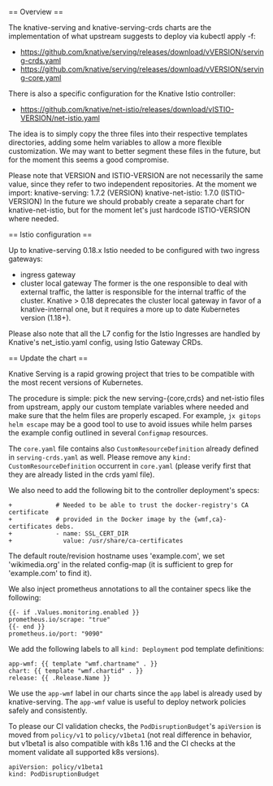 == Overview ==

The knative-serving and knative-serving-crds charts are the implementation of
what upstream suggests to deploy via kubectl apply -f:
- https://github.com/knative/serving/releases/download/vVERSION/serving-crds.yaml
- https://github.com/knative/serving/releases/download/vVERSION/serving-core.yaml

There is also a specific configuration for the Knative Istio controller:
- https://github.com/knative/net-istio/releases/download/vISTIO-VERSION/net-istio.yaml

The idea is to simply copy the three files into their respective templates directories,
adding some helm variables to allow a more flexible customization.
We may want to better segment these files in the future, but for the moment this
seems a good compromise.

Please note that VERSION and ISTIO-VERSION are not necessarily the same value,
since they refer to two independent repositories. At the moment we import:
knative-serving: 1.7.2 (VERSION)
knative-net-istio: 1.7.0 (ISTIO-VERSION)
In the future we should probably create a separate chart for knative-net-istio,
but for the moment let's just hardcode ISTIO-VERSION where needed.

== Istio configuration ==

Up to knative-serving 0.18.x Istio needed to be configured with two ingress
gateways:
- ingress gateway
- cluster local gateway
The former is the one responsible to deal with external traffic, the latter
is responsible for the internal traffic of the cluster. Knative > 0.18
deprecates the cluster local gateway in favor of a knative-internal one,
but it requires a more up to date Kubernetes version (1.18+).

Please also note that all the L7 config for the Istio Ingresses are handled
by Knative's net_istio.yaml config, using Istio Gateway CRDs.

== Update the chart ==

Knative Serving is a rapid growing project that tries to be compatible with
the most recent versions of Kubernetes.

The procedure is simple: pick the new serving-{core,crds} and net-istio files
from upstream, apply our custom template variables where needed and make sure
that the helm files are properly escaped. For example, `jx gitops helm escape`
may be a good tool to use to avoid issues while helm parses the example
config outlined in several `Configmap` resources.

The `core.yaml` file contains also `CustomResourceDefinition` already defined
in `serving-crds.yaml` as well. Please remove any
`kind: CustomResourceDefinition` occurrent in `core.yaml` (please verify first
that they are already listed in the crds yaml file).

We also need to add the following bit to the controller deployment's specs:
```
+            # Needed to be able to trust the docker-registry's CA certificate
+            # provided in the Docker image by the {wmf,ca}-certificates debs.
+            - name: SSL_CERT_DIR
+              value: /usr/share/ca-certificates
```
The default route/revision hostname uses 'example.com', we set 'wikimedia.org'
in the related config-map (it is sufficient to grep for 'example.com' to find it).

We also inject prometheus annotations to all the container specs like the following:
```
{{- if .Values.monitoring.enabled }}
prometheus.io/scrape: "true"
{{- end }}
prometheus.io/port: "9090"
```

We add the following labels to all `kind: Deployment` pod template definitions:
```
app-wmf: {{ template "wmf.chartname" . }}
chart: {{ template "wmf.chartid" . }}
release: {{ .Release.Name }}
```
We use the `app-wmf` label in our charts since the `app` label is already used
by knative-serving. The `app-wmf` value is useful to deploy network policies
safely and consistently.

To please our CI validation checks, the `PodDisruptionBudget`'s `apiVersion` is moved from `policy/v1` to `policy/v1beta1`
(not real difference in behavior, but v1beta1 is also compatible
with k8s 1.16 and the CI checks at the moment validate all supported
k8s versions).
```
apiVersion: policy/v1beta1
kind: PodDisruptionBudget
```
